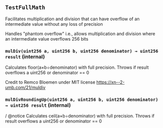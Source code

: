 ## `TestFullMath`

Facilitates multiplication and division that can have overflow of an intermediate value without any loss of precision


Handles "phantom overflow" i.e., allows multiplication and division where an intermediate value overflows 256 bits


### `mulDiv(uint256 a, uint256 b, uint256 denominator) → uint256 result` (internal)

Calculates floor(a×b÷denominator) with full precision. Throws if result overflows a uint256 or denominator == 0


Credit to Remco Bloemen under MIT license https://xn--2-umb.com/21/muldiv

### `mulDivRoundingUp(uint256 a, uint256 b, uint256 denominator) → uint256 result` (internal)

/ @notice Calculates ceil(a×b÷denominator) with full precision. Throws if result overflows a uint256 or denominator == 0






